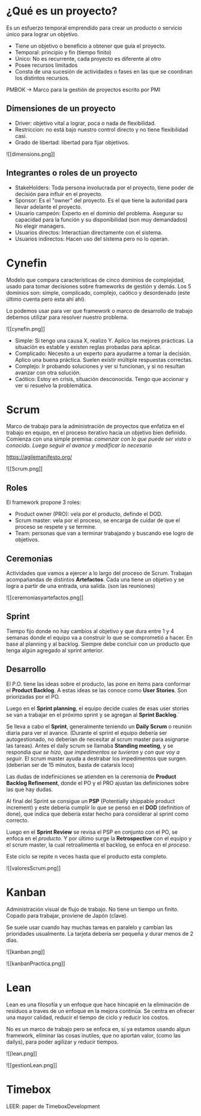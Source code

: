 # ¿Qué es un proyecto?
Es un esfuerzo temporal emprendido para crear un producto o servicio único para lograr un objetivo.
- Tiene un objetivo o beneficio a obtener que guía el proyecto.
- Temporal: principio y fin (tiempo finito)
- Único: No es recurrente, cada proyecto es diferente al otro
- Posee recursos limitados
- Consta de una sucesión de actividades o fases en las que se coordinan los distintos recursos.

PMBOK -> Marco para la gestión de proyectos escrito por PMI

## Dimensiones de un proyecto
- Driver: objetivo vital a lograr, poca o nada de flexibilidad.
- Restriccion: no está bajo nuestro control directo y no tiene flexibilidad casi.
- Grado de libertad: libertad para fijar objetivos.

![[dimensions.png]]

## Integrantes o roles de un proyecto
- StakeHolders: Toda persona involucrada por el proyecto, tiene poder de decisión para influir en el proyecto.
- Sponsor: Es el "owner" del proyecto. Es el que tiene la autoridad para llevar adelante el proyecto.
- Usuario campeón: Experto en el dominio del problema. Asegurar su capacidad para la función y su disponibilidad (son muy demandados) No elegir managers.
- Usuarios directos: Interactúan directamente con el sistema.
- Usuarios indirectos: Hacen uso del sistema pero no lo operan.

# Cynefin
Modelo que compara características de cinco dominios de complejidad, usado para tomar decisiones sobre frameworks de gestión y demás.
Los 5 dominios son: simple, complicado, complejo, caótico y desordenado (este último cuenta pero esta ahí ahí).

Lo podemos usar para ver que framework o marco de desarrollo de trabajo debemos utilizar para resolver nuestro problema.

![[cynefin.png]]

- Simple: Si tengo una causa X, realizo Y. Aplico las mejores prácticas. La situación es estable y existen reglas probadas para aplicar.
- Complicado: Necesito a un experto para ayudarme a tomar la decisión. Aplico una buena práctica. Suelen existir múltiple respuestas correctas.
- Complejo: Ir probando soluciones y ver si funcionan, y si no resultan avanzar con otra solución.
- Caótico: Estoy en crisis, situación desconocida. Tengo que accionar y ver si resuelvo la problemática.

# Scrum
Marco de trabajo para la administración de proyectos que enfatiza en el trabajo en equipo, en el proceso iterativo hacia un objetivo bien definido. Comienza con una simple premisa: *comenzar con lo que puede ser visto o conocido. Luego seguir el avance y modificar lo necesario*

https://agilemanifesto.org/

![[Scrum.png]]

## Roles
El framework propone 3 roles:
- Product owner (PRO): vela por el producto, definde el DOD.
- Scrum master: vela por el proceso, se encarga de cuidar de que el proceso se respete y se termine.
- Team: personas que van a terminar trabajando y buscando ese logro de objetivos.

## Ceremonias
Actividades que vamos a ejercer a lo largo del proceso de Scrum. Trabajan acompañandas de distintos **Artefactos**. Cada una tiene un objetivo y se logra a partir de una entrada, una salida. (son las reuniones)

![[ceremoniasyartefactos.png]]

## Sprint
Tiempo fijo donde no hay cambios al objetivo y que dura entre 1 y 4 semanas donde el equipo va a construir lo que se comprometió a hacer. En base al planning y al backlog. Siempre debe concluir con un producto que tenga algún agregado al sprint anterior.

## Desarrollo
El P.O. tiene las ideas sobre el producto, las pone en items para conformar el **Product Backlog**. A estas ideas se las conoce como **User Stories**. Son priorizadas por el PO.

Luego en el **Sprint planning**, el equipo decide cuales de esas user stories se van a trabajar en el próximo sprint y se agregan al **Sprint Backlog**.´

Se lleva a cabo el **Sprint**, generalmente teniendo un **Daily Scrum** o reunión diaria para ver el avance. (Durante el sprint el equipo debería ser autogestionado, no deberían de necesitar al scrum master para asignarse las tareas). 
Antes el daily scrum se llamaba **Standing meeting**, y se respondía *que se hizo*, *que impedimentos se tuvieron* y *con que voy a seguir*. El scrum master ayuda a destrabar los impedimentos que surgen. (deberían ser de 15 minutos, basta de catarsis loco)

Las dudas de indefiniciones se atienden en la ceremonia de **Product Backlog Refinement**, donde el PO y el PRO ajustan las definiciones sobre las que hay dudas.

Al final del Sprint se consigue un **PSP** (Potentially shippable product increment) y este debería cumplir lo que se pensó en el **DOD** (definition of done), que indica que debería estar hecho para considerar al sprint como correcto.

Luego en el **Sprint Review** se revisa el PSP en conjunto con el PO, se enfoca en el *producto*. 
Y por último surge la **Retrospective** con el equipo y el scrum master, la cual retroalimenta el backlog, se enfoca en el *proceso*.

Este ciclo se repite n veces hasta que el producto esta completo.

![[valoresScrum.png]]

# Kanban
Administración visual de flujo de trabajo. No tiene un tiempo un finito. Copado para trabajar, proviene de Japón (clave).

Se suele usar cuando hay muchas tareas en paralelo y cambian las prioridades usualmente. La tarjeta debería ser pequeña y durar menos de 2 días.

![[kanban.png]]

![[kanbanPractica.png]]

# Lean
Lean es una filosofía y un enfoque que hace hincapié en la eliminación de residuos a traves de un enfoque en la mejora continúa. Se centra en ofrecer una mayor calidad, reducir el tiempo de ciclo y reducir los costos.

No es un marco de trabajo pero se enfoca en, si ya estamos usando algun framework, eliminar las cosas inutiles, que no aportan valor, (como las dailys), para poder agilizar y reducir tiempos.

![[lean.png]]

![[gestionLean.png]]

# Timebox
LEER: paper de TimeboxDevelopment